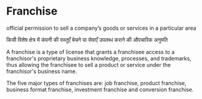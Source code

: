 # Franchise
official permission to sell a company’s goods or services in a particular area

किसी विशेष क्षेत्र में कंपनी की वस्‍तुएँ बेचने या सेवाएँ उपलब्‍ध कराने की औपचारिक अनुमति

A franchise is a type of license that grants a franchisee access to a franchisor's proprietary business knowledge, processes, and trademarks, thus allowing the franchisee to sell a product or service under the franchisor's business name.

The five major types of franchises are: job franchise, product franchise, business format franchise, investment franchise and conversion franchise.
